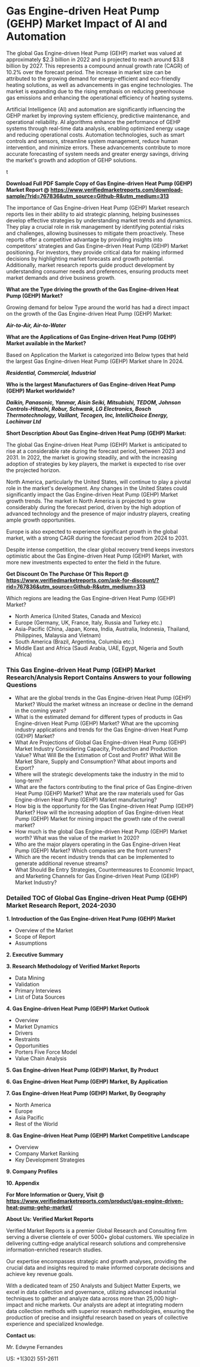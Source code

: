 <meta name="title" content="Global Gas Engine-driven Heat Pump (GEHP) Market Impact of AI and Automation"><meta name="description" content="The global Gas Engine-driven Heat Pump (GEHP) market was valued at approximately $2.3 billion in 2022 and is projected to reach around $3.8 billion by 2027. This repre"><meta name="title" content="Gas Engine-driven Heat Pump (GEHP) Market Size, Share, Scope, Trends, Growth, Opportunities, Analysis, Forecast"><h1>Gas Engine-driven Heat Pump (GEHP) Market Impact of AI and Automation</h1><p>The global Gas Engine-driven Heat Pump (GEHP) market was valued at approximately $2.3 billion in 2022 and is projected to reach around $3.8 billion by 2027. This represents a compound annual growth rate (CAGR) of 10.2% over the forecast period. The increase in market size can be attributed to the growing demand for energy-efficient and eco-friendly heating solutions, as well as advancements in gas engine technologies. The market is expanding due to the rising emphasis on reducing greenhouse gas emissions and enhancing the operational efficiency of heating systems.</p><p>Artificial Intelligence (AI) and automation are significantly influencing the GEHP market by improving system efficiency, predictive maintenance, and operational reliability. AI algorithms enhance the performance of GEHP systems through real-time data analysis, enabling optimized energy usage and reducing operational costs. Automation technologies, such as smart controls and sensors, streamline system management, reduce human intervention, and minimize errors. These advancements contribute to more accurate forecasting of system needs and greater energy savings, driving the market's growth and adoption of GEHP solutions.</p>t</p><p id="" class=""><strong>Download Full PDF Sample Copy of Gas Engine-driven Heat Pump (GEHP) Market Report @ <a href="https://www.verifiedmarketreports.com/download-sample/?rid=767836&utm_source=Github-R&utm_medium=313" target="_blank">https://www.verifiedmarketreports.com/download-sample/?rid=767836&utm_source=Github-R&utm_medium=313</a></strong></p><p>The importance of&nbsp;Gas Engine-driven Heat Pump (GEHP) Market research reports lies in their ability to aid strategic planning, helping businesses develop effective strategies by understanding market trends and dynamics. They play a crucial role in risk management by identifying potential risks and challenges, allowing businesses to mitigate them proactively. These reports offer a competitive advantage by providing insights into competitors' strategies and Gas Engine-driven Heat Pump (GEHP) Market positioning. For investors, they provide critical data for making informed decisions by highlighting market forecasts and growth potential. Additionally, market research reports guide product development by understanding consumer needs and preferences, ensuring products meet market demands and drive business growth.</p><p><strong>What are the&nbsp;Type driving the growth of the Gas Engine-driven Heat Pump (GEHP) Market?</strong></p><p id="" class="">Growing demand for below Type around the world has had a direct impact on the growth of the Gas Engine-driven Heat Pump (GEHP) Market:</p><em><strong>Air-to-Air, Air-to-Water</strong></em></p><strong>What are the&nbsp;Applications&nbsp;of Gas Engine-driven Heat Pump (GEHP) Market available in the Market?</strong></p><p id="" class="">Based on Application the Market is categorized into Below types that held the largest Gas Engine-driven Heat Pump (GEHP) Market share In 2024.</p><em><strong>Residential, Commercial, Industrial</strong></em></p><strong>Who is the largest Manufacturers of Gas Engine-driven Heat Pump (GEHP) Market worldwide?</strong></p><p><em><strong>Daikin, Panasonic, Yanmar, Aisin Seiki, Mitsubishi, TEDOM, Johnson Controls-Hitachi, Robur, Schwank, LG Electronics, Bosch Thermotechnology, Vaillant, Tecogen, Inc, IntelliChoice Energy, Lochinvar Ltd</strong></em></p><p id="" class=""><strong>Short Description About Gas Engine-driven Heat Pump (GEHP) Market:</strong></p><p>The global Gas Engine-driven Heat Pump (GEHP) Market is anticipated to rise at a considerable rate during the forecast period, between 2023 and 2031. In 2022, the market is growing steadily, and with the increasing adoption of strategies by key players, the market is expected to rise over the projected horizon.</p><p>North America, particularly the United States, will continue to play a pivotal role in the market's development. Any changes in the United States could significantly impact the Gas Engine-driven Heat Pump (GEHP) Market growth trends. The market in North America is projected to grow considerably during the forecast period, driven by the high adoption of advanced technology and the presence of major industry players, creating ample growth opportunities.</p><p>Europe is also expected to experience significant growth in the global market, with a strong CAGR during the forecast period from 2024 to 2031.</p><p>Despite intense competition, the clear global recovery trend keeps investors optimistic about the Gas Engine-driven Heat Pump (GEHP) Market, with more new investments expected to enter the field in the future.</p><p id="" class=""><strong>Get Discount On The Purchase Of This Report @ <a href="https://www.verifiedmarketreports.com/ask-for-discount/?rid=767836&utm_source=Github-R&utm_medium=313" target="_blank">https://www.verifiedmarketreports.com/ask-for-discount/?rid=767836&utm_source=Github-R&utm_medium=313</a></strong></p>Which regions are leading the Gas Engine-driven Heat Pump (GEHP) Market?</p><ul><li>North America (United States, Canada and Mexico)</li><li>Europe (Germany, UK, France, Italy, Russia and Turkey etc.)</li><li>Asia-Pacific (China, Japan, Korea, India, Australia, Indonesia, Thailand, Philippines, Malaysia and Vietnam)</li><li>South America (Brazil, Argentina, Columbia etc.)</li><li>Middle East and Africa (Saudi Arabia, UAE, Egypt, Nigeria and South Africa)</li></ul><h3 id="" class="">This Gas Engine-driven Heat Pump (GEHP) Market Research/Analysis Report Contains Answers to your following Questions</h3><ul><li>What are the global trends in the Gas Engine-driven Heat Pump (GEHP) Market? Would the market witness an increase or decline in the demand in the coming years?</li><li>What is the estimated demand for different types of products in Gas Engine-driven Heat Pump (GEHP) Market? What are the upcoming industry applications and trends for the Gas Engine-driven Heat Pump (GEHP) Market?</li><li>What Are Projections of Global Gas Engine-driven Heat Pump (GEHP) Market Industry Considering Capacity, Production and Production Value? What Will Be the Estimation of Cost and Profit? What Will Be Market Share, Supply and Consumption? What about imports and Export?</li><li>Where will the strategic developments take the industry in the mid to long-term?</li><li>What are the factors contributing to the final price of Gas Engine-driven Heat Pump (GEHP) Market? What are the raw materials used for Gas Engine-driven Heat Pump (GEHP) Market manufacturing?</li><li>How big is the opportunity for the Gas Engine-driven Heat Pump (GEHP) Market? How will the increasing adoption of Gas Engine-driven Heat Pump (GEHP) Market for mining impact the growth rate of the overall market?</li><li>How much is the global Gas Engine-driven Heat Pump (GEHP) Market worth? What was the value of the market In 2020?</li><li>Who are the major players operating in the Gas Engine-driven Heat Pump (GEHP) Market? Which companies are the front runners?</li><li>Which are the recent industry trends that can be implemented to generate additional revenue streams?</li><li>What Should Be Entry Strategies, Countermeasures to Economic Impact, and Marketing Channels for Gas Engine-driven Heat Pump (GEHP) Market Industry?</li></ul><h3 id="" class="">Detailed TOC of Global Gas Engine-driven Heat Pump (GEHP) Market Research Report, 2024-2030</h3><p id="" class=""><strong>1. Introduction of the Gas Engine-driven Heat Pump (GEHP) Market</strong></p><ul><li>Overview of the Market</li><li>Scope of Report</li><li>Assumptions</li></ul><p id="" class=""><strong>2. Executive Summary</strong></p><p id="" class=""><strong>3. Research Methodology of Verified Market Reports</strong></p><ul><li>Data Mining</li><li>Validation</li><li>Primary Interviews</li><li>List of Data Sources</li></ul><p id="" class=""><strong>4. Gas Engine-driven Heat Pump (GEHP) Market Outlook</strong></p><ul><li>Overview</li><li>Market Dynamics</li><li>Drivers</li><li>Restraints</li><li>Opportunities</li><li>Porters Five Force Model</li><li>Value Chain Analysis</li></ul><p id="" class=""><strong>5. Gas Engine-driven Heat Pump (GEHP) Market, By Product</strong></p><p id="" class=""><strong>6. Gas Engine-driven Heat Pump (GEHP) Market, By Application</strong></p><p id="" class=""><strong>7. Gas Engine-driven Heat Pump (GEHP) Market, By Geography</strong></p><ul><li>North America</li><li>Europe</li><li>Asia Pacific</li><li>Rest of the World</li></ul><p id="" class=""><strong>8. Gas Engine-driven Heat Pump (GEHP) Market Competitive Landscape</strong></p><ul><li>Overview</li><li>Company Market Ranking</li><li>Key Development Strategies</li></ul><p id="" class=""><strong>9. Company Profiles</strong></p><p id="" class=""><strong>10. Appendix</strong></p><p id="" class=""><strong>For More Information or Query, Visit @ <a href="https://www.verifiedmarketreports.com/product/gas-engine-driven-heat-pump-gehp-market/" target="_blank">https://www.verifiedmarketreports.com/product/gas-engine-driven-heat-pump-gehp-market/</a></strong></p><p id="" class=""><strong>About Us: Verified Market Reports</strong></p><p id="" class="">Verified Market Reports is a premier Global Research and Consulting firm serving a diverse clientele of over 5000+ global customers. We specialize in delivering cutting-edge analytical research solutions and comprehensive information-enriched research studies.</p><p id="" class="">Our expertise encompasses strategic and growth analyses, providing the crucial data and insights required to make informed corporate decisions and achieve key revenue goals.</p><p id="" class="">With a dedicated team of 250 Analysts and Subject Matter Experts, we excel in data collection and governance, utilizing advanced industrial techniques to gather and analyze data across more than 25,000 high-impact and niche markets. Our analysts are adept at integrating modern data collection methods with superior research methodologies, ensuring the production of precise and insightful research based on years of collective experience and specialized knowledge.</p><p id="" class=""><strong>Contact us:</strong></p><p id="" class="">Mr. Edwyne Fernandes</p><p id="" class="">US: +1(302) 551-2611</p>